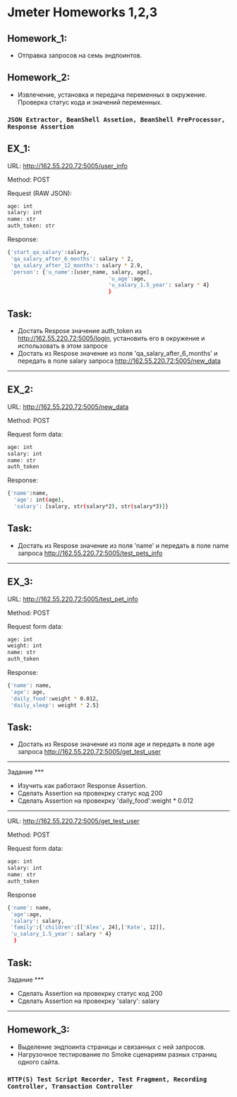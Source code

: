 # Jmeter Homeworks 1,2,3
## Homework_1: 
- Отправка запросов на семь эндпоинтов.
## Homework_2: 
- Извлечение, установка и передача переменных в окружение. Проверка статус кода и значений переменных. 
### `JSON Extractor, BeanShell Assetion, BeanShell PreProcessor, Response Assertion`
## EX_1:
URL: http://162.55.220.72:5005/user_info

Method: POST

Request (RAW JSON):
```sh
age: int
salary: int
name: str
auth_token: str
```

Response:
```sh
{'start_qa_salary':salary,
 'qa_salary_after_6_months': salary * 2,
 'qa_salary_after_12_months': salary * 2.9,
 'person': {'u_name':[user_name, salary, age],
                                'u_age':age,
                                'u_salary_1.5_year': salary * 4}
                                }
```
## Task:
- Достать Respose значение auth_token из http://162.55.220.72:5005/login, установить его в окружение и использовать в этом запросе
- Достать из Respose значение из поля 'qa_salary_after_6_months' и передать в поле salary запроса http://162.55.220.72:5005/new_data
***
## EX_2:
URL: http://162.55.220.72:5005/new_data

Method: POST

Request form data:
```sh
age: int
salary: int
name: str
auth_token
```
Response:
```sh
{'name':name,
  'age': int(age),
  'salary': [salary, str(salary*2), str(salary*3)]}
```
## Task:
- Достать из Respose значение из поля 'name' и передать в поле name запроса http://162.55.220.72:5005/test_pets_info
***
## EX_3:
URL: http://162.55.220.72:5005/test_pet_info

Method: POST

Request form data:
```sh
age: int
weight: int
name: str
auth_token
```
Response:
```sh
{'name': name,
 'age': age,
 'daily_food':weight * 0.012,
 'daily_sleep': weight * 2.5}
```
## Task:
- Достать из Respose значение из поля age и передать в поле age запроса http://162.55.220.72:5005/get_test_user
***
Задание ***
- Изучить как работают Response Assertion.
- Сделать Assertion на провекрку статус код 200
- Сделать Assertion на провекрку 'daily_food':weight * 0.012
***
URL: http://162.55.220.72:5005/get_test_user
 
Method: POST

Request form data:
```sh
age: int
salary: int
name: str
auth_token
```
Response
```sh
{'name': name,
 'age':age,
 'salary': salary,
 'family':{'children':[['Alex', 24],['Kate', 12]],
 'u_salary_1.5_year': salary * 4}
  }
```
## Task:
Задание ***
- Сделать Assertion на провекрку статус код 200
- Сделать Assertion на провекрку 'salary': salary
***
## Homework_3:
- Выделение эндпоинта страницы и связанных с ней запросов.
- Нагрузочное тестирование по Smoke сценариям разных страниц одного сайта.
### `HTTP(S) Test Script Recorder, Test Fragment, Recording Controller, Transaction Controller`
